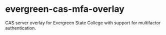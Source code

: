 evergreen-cas-mfa-overlay
=========================

CAS server overlay for Evergreen State College with support for multifactor authentication.
